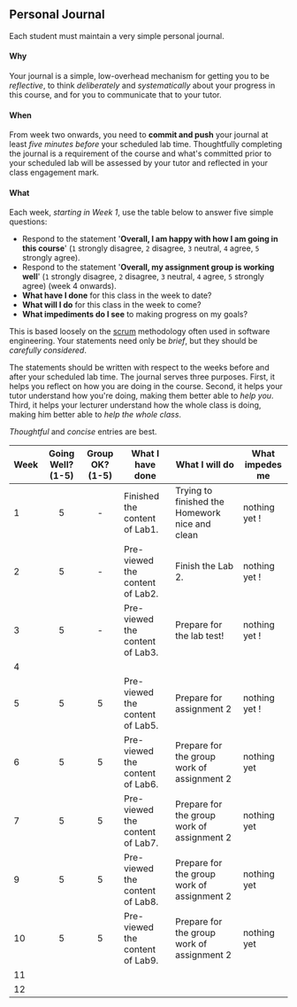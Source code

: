 ## Personal Journal

Each student must maintain a very simple personal journal.

#### Why

Your journal is a simple, low-overhead mechanism for getting you to be
_reflective_, to think _deliberately_ and _systematically_ about your
progress in this course, and for you to communicate
that to your tutor.

#### When

From week two onwards, you need to **commit and push** your journal at least
*five minutes before* your scheduled lab time. Thoughtfully completing the
journal is a requirement of the course and what's committed prior to your scheduled
lab will be assessed by your tutor and reflected in your class engagement mark.

#### What

Each week, *starting in Week 1*, use the table below to answer five simple
questions:

* Respond to the statement '**Overall, I am happy with how I am going in this course**' (`1` strongly disagree, `2`
  disagree, `3` neutral, `4` agree, `5` strongly agree).
* Respond to the statement '**Overall, my assignment group is working well**' (`1` strongly disagree, `2` disagree, `3`
  neutral, `4` agree, `5` strongly agree) (week 4 onwards).
* **What have I done** for this class in the week to date?
* **What will I do** for this class in the week to come?
* **What impediments do I see** to making progress on my goals?

This is based loosely on the [scrum](https://en.wikipedia.org/wiki/Scrum_(software_development))
methodology often used in software engineering. Your statements need only be  _brief_,
but they should be _carefully considered_.

The statements should be written with respect to the weeks before and after your
scheduled lab time.
The journal serves three purposes.
First, it helps you reflect on how you are doing in the course.
Second, it helps your tutor understand how you're doing, making them better able to *help you*.
Third, it helps your lecturer understand how the whole class is doing, making him better able to *help the whole class*.

*Thoughtful* and *concise* entries are best.

| Week | Going Well? (1-5) | Group OK? (1-5) | What I have done                | What I will do                                 | What impedes me |
|------|:-----------------:|:---------------:|---------------------------------|------------------------------------------------|-----------------|
| 1    |         5         |        -        | Finished the content of Lab1.   | Trying to finished the Homework nice and clean | nothing yet !   |
| 2    |         5         |        -        | Pre-viewed the content of Lab2. | Finish the Lab 2.                              | nothing yet !   |
| 3    |         5         |        -        | Pre-viewed the content of Lab3. | Prepare for the lab test!                      | nothing yet !   |
| 4    |                   |                 |                                 |                                                |
| 5    |         5         |        5        | Pre-viewed the content of Lab5. | Prepare for assignment 2                       | nothing yet !   |
| 6    |         5         |        5        | Pre-viewed the content of Lab6. | Prepare for the group work of assignment 2     | nothing yet     |
| 7    |         5         |        5        | Pre-viewed the content of Lab7. | Prepare for the group work of assignment 2     | nothing yet     |
| 9    |         5         |        5        | Pre-viewed the content of Lab8. | Prepare for the group work of assignment 2     | nothing yet     |
| 10   |         5         |        5        | Pre-viewed the content of Lab9. | Prepare for the group work of assignment 2     | nothing yet     |   
| 11   |                   |                 |                                 |                                                |
| 12   |                   |                 |                                 |                                                |
